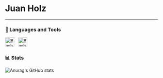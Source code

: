 # Juan Holz

---

### 🧰 Languages and Tools


<img align="left" alt="Bash" width="30px" style="padding-right:10px;" src="https://devicon-website.vercel.app/api/csharp/original.svg"></img>
<img align="left" alt="Bash" width="30px" style="padding-right:10px;" src="https://devicon-website.vercel.app/api/dotnetcore/original.svg"></img>
<br />

#

### 📊 Stats

![Anurag's GitHub stats](https://github-readme-stats.vercel.app/api?username=juanholzg&show_icons=true&theme=radical)


